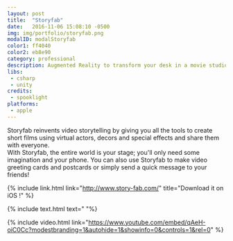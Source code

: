 ```yaml
---
layout: post
title:  "Storyfab"
date:   2016-11-06 15:08:10 -0500
img: img/portfolio/storyfab.png
modalID: modalStoryfab
color1: ff4040
color2: eb8e90
category: professional
description: Augmented Reality to transform your desk in a movie studio with virtual actors and decors !
libs:
 - csharp
 - unity
credits:
 - spooklight
platforms:
 - apple
---
```

Storyfab reinvents video storytelling by giving you all the tools to create short films using virtual actors, decors and special effects and share them with everyone.<br/>
With Storyfab, the entire world is your stage; you'll only need some imagination and your phone. You can also use Storyfab to make video greeting cards and postcards or simply send a quick message to your friends!

{% include link.html link="http://www.story-fab.com/" title="Download it on iOS !" %}

{% include text.html text="
"%}

{% include video.html link="https://www.youtube.com/embed/qAeH-oiC0Cc?modestbranding=1&autohide=1&showinfo=0&controls=1&rel=0" %}
